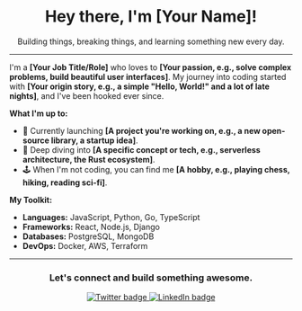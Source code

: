 <div align="center">
  <h1>Hey there, I'm [Your Name]!</h1>
  <p>Building things, breaking things, and learning something new every day.</p>
</div>

---

I'm a **[Your Job Title/Role]** who loves to **[Your passion, e.g., solve complex problems, build beautiful user interfaces]**. My journey into coding started with **[Your origin story, e.g., a simple "Hello, World!" and a lot of late nights]**, and I've been hooked ever since.

**What I'm up to:**
* 🚀 Currently launching **[A project you're working on, e.g., a new open-source library, a startup idea]**.
* 🧠 Deep diving into **[A specific concept or tech, e.g., serverless architecture, the Rust ecosystem]**.
* 🕹️ When I'm not coding, you can find me **[A hobby, e.g., playing chess, hiking, reading sci-fi]**.

**My Toolkit:**
* **Languages:** JavaScript, Python, Go, TypeScript
* **Frameworks:** React, Node.js, Django
* **Databases:** PostgreSQL, MongoDB
* **DevOps:** Docker, AWS, Terraform

---

<div align="center">
  <h3>Let's connect and build something awesome.</h3>
  <a href="https://twitter.com/[YourTwitterHandle]">
    <img src="https://img.shields.io/badge/Twitter-1DA1F2?style=for-the-badge&logo=twitter&logoColor=white" alt="Twitter badge">
  </a>
  <a href="https://linkedin.com/in/[YourLinkedInProfile]">
    <img src="https://img.shields.io/badge/LinkedIn-0077B5?style=for-the-badge&logo=linkedin&logoColor=white" alt="LinkedIn badge">
  </a>
</div>
